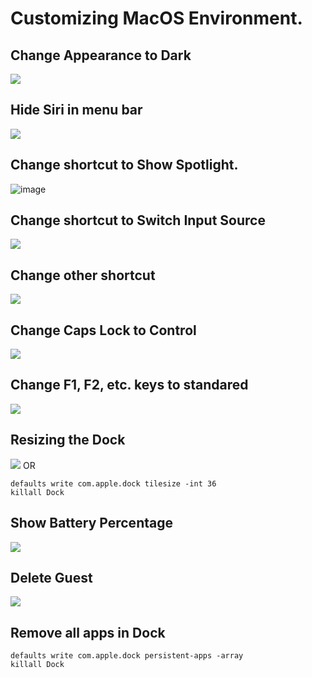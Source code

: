 # Customizing MacOS Environment.

## Change Appearance to Dark
![](https://user-images.githubusercontent.com/5036939/46842340-fafa8f00-cd81-11e8-9470-b496109d455a.png)
## Hide Siri in menu bar
![](https://user-images.githubusercontent.com/5036939/46842317-e3bba180-cd81-11e8-8374-43e3a3ac3c72.png)
## Change shortcut to Show Spotlight.
![image](https://user-images.githubusercontent.com/5036939/46842334-f7ff9e80-cd81-11e8-83f0-9efcd0c3ad98.png)
## Change shortcut to Switch Input Source
![](https://user-images.githubusercontent.com/5036939/46842320-e7e7bf00-cd81-11e8-8cbb-c9e445866ceb.png)
## Change other shortcut
![](https://user-images.githubusercontent.com/5036939/46843053-d86a7500-cd85-11e8-91d2-8ef42d135702.png)
## Change Caps Lock to Control
![](https://user-images.githubusercontent.com/5036939/46842322-eae2af80-cd81-11e8-91c2-7c3ff2b382db.png)
## Change F1, F2, etc. keys to standared
![](https://user-images.githubusercontent.com/5036939/46843121-18315c80-cd86-11e8-94c4-ed10470ed146.png)
## Resizing the Dock
![](https://user-images.githubusercontent.com/5036939/46842330-f46c1780-cd81-11e8-8114-c77ab045c8c7.png)
OR
```
defaults write com.apple.dock tilesize -int 36
killall Dock
```

## Show Battery Percentage
![](https://user-images.githubusercontent.com/5036939/46842344-fe8e1600-cd81-11e8-91e0-ba87fb4136ed.png)
## Delete Guest
![](https://user-images.githubusercontent.com/5036939/46842347-00f07000-cd82-11e8-8df1-3940eb40b2b4.png)

## Remove all apps in Dock
```
defaults write com.apple.dock persistent-apps -array
killall Dock
```

